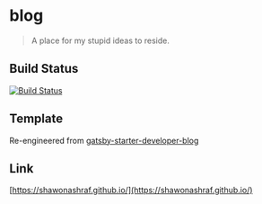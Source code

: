 # blog
> A place for my stupid ideas to reside.

## Build Status
[![Build Status](https://travis-ci.com/ShawonAshraf/blog.svg?branch=master)](https://travis-ci.com/ShawonAshraf/blog)

## Template
Re-engineered from [gatsby-starter-developer-blog](https://www.gatsbyjs.org/starters/lgcolella/gatsby-starter-developer-blog/)

## Link
[https://shawonashraf.github.io/](https://shawonashraf.github.io/)

